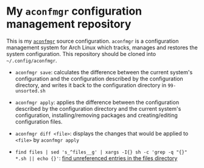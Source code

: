 # My `aconfmgr` configuration management repository

This is my [`aconfmgr`](https://github.com/CyberShadow/aconfmgr) source configuration.
`aconfmgr` is a configuration management system for Arch Linux which tracks,
manages and restores the system configuration.
This repository should be cloned into `~/.config/aconfmgr`.

* `aconfmgr save`: calculates the difference between the current system's
configuration and the configuration described by the configuration directory,
and writes it back to the configuration directory in `99-unsorted.sh`

* `aconfmgr apply`: applies the difference between the configuration described
by the configuration directory and the current system's configuration,
installing/removing packages and creating/editing configuration files.

* `aconfmgr diff <file>`: displays the changes that would be applied
to `<file>` by `aconfmgr apply`

* `find files | sed 's_^files__g' | xargs -I{} sh -c 'grep -q "{}" *.sh || echo {}'`:
[find unreferenced entries in the files directory](https://github.com/CyberShadow/aconfmgr/wiki/Find-unreferenced-entries-in-the-files--directory)
